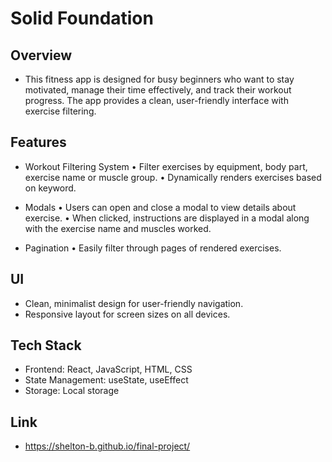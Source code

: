 # Solid Foundation

## Overview

- This fitness app is designed for busy beginners who want to stay motivated, manage their time effectively, and track their workout progress. The app provides a clean, user-friendly interface with exercise filtering.

## Features

- Workout Filtering System
  • Filter exercises by equipment, body part, exercise name or muscle group.
  • Dynamically renders exercises based on keyword.

- Modals
  • Users can open and close a modal to view details about exercise.
  • When clicked, instructions are displayed in a modal along with the exercise name and muscles worked.

- Pagination
  • Easily filter through pages of rendered exercises.

## UI

- Clean, minimalist design for user-friendly navigation.
- Responsive layout for screen sizes on all devices.

## Tech Stack

- Frontend: React, JavaScript, HTML, CSS
- State Management: useState, useEffect
- Storage: Local storage

## Link

- https://shelton-b.github.io/final-project/
